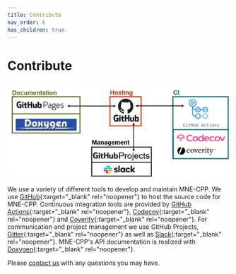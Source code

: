 ```yaml
---
title: Contribute
nav_order: 6
has_children: true
---
```

# Contribute

&nbsp; &nbsp; &nbsp; &nbsp; &nbsp; &nbsp; &nbsp; &nbsp; ![If you can read this I messed up adding the image](../../images/dev_tools.png)

We use a variety of different tools to develop and maintain MNE-CPP. We use [GitHub](https://github.com/mne-tools/mne-cpp){:target="_blank" rel="noopener"} to host the source code for MNE-CPP. Continuous integration tools are provided by [GitHub Actions](https://github.com/mne-tools/mne-cpp/actions){:target="_blank" rel="noopener"}, [Codecov](https://codecov.io/gh/mne-tools/mne-cpp){:target="_blank" rel="noopener"} and [Coverity](https://scan.coverity.com/projects/mne-tools-mne-cpp){:target="_blank" rel="noopener"}. For communication and project management we use GitHub Projects, [Gitter](https://gitter.im/mne-tools/mne-cpp){:target="_blank" rel="noopener"} as well as [Slack](https://mne-cpp.slack.com/){:target="_blank" rel="noopener"}. MNE-CPP's API documentation is realized with [Doxygen](http://www.doxygen.nl/){:target="_blank" rel="noopener"}.

Please [contact us](../../contact.md) with any questions you may have.
